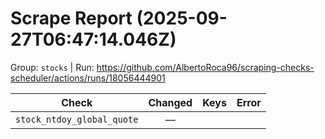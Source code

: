 # Scrape Report (2025-09-27T06:47:14.046Z)

Group: `stocks`  |  Run: https://github.com/AlbertoRoca96/scraping-checks-scheduler/actions/runs/18056444901

| Check | Changed | Keys | Error |
|---|:---:|:--|:--|
| `stock_ntdoy_global_quote` | — |  |  |
